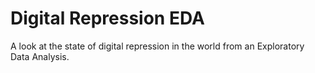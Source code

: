 # Digital Repression EDA
A look at the state of digital repression in the world from an Exploratory Data Analysis.
